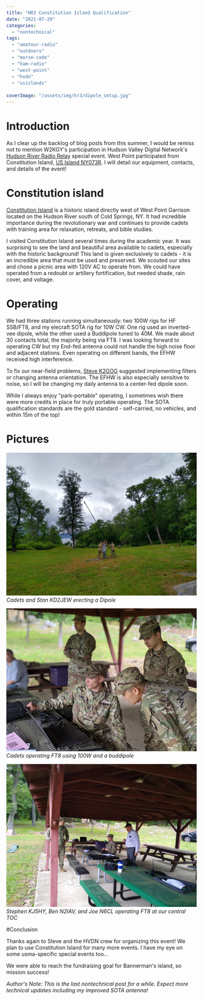 ```yaml
---
title: "HR3 Constitution Island Qualification"
date: "2021-07-29"
categories:
  - "nontechnical"
tags:
  - "amateur-radio"
  - "outdoors"
  - "morse-code"
  - "ham-radio"
  - "west-point"
  - "hvdn"
  - "usislands"

coverImage: "/assets/img/hr3/dipole_setup.jpg"
---
```

# Introduction
As I clear up the backlog of blog posts from this summer, I would be remiss not to mention W2KGY's participation in Hudson Valley Digital Network's [Hudson River Radio Relay](https://hudsonriverradiorelay.com/for-radio-amateurs.html) special event. West Point participated from Constitution Island, [US Island NY073R](https://usislands.org/new-york/). I will detail our equipment, contacts, and details of the event!

# Constitution island

[Constitution Island](https://www.constitutionisland.org/) is a historic island directly west of West Point Garrison located on the Hudson River south of Cold Springs, NY. It had incredible importance during the revolutionary war and continues to provide cadets with training area for relaxation, retreats, and bible studies.

I visited Constitution Island several times during the academic year. It was surprising to see the land and beautiful area available to cadets, especially with the historic background! This land is given exclusively to cadets - it is an incredible area that must be used and preserved. We scouted our sites and chose a picnic area with 120V AC to operate from. We could have operated from a redoubt or artillery fortification, but needed shade, rain cover, and voltage.

# Operating

We had three stations running simultaneously: two 100W rigs for HF SSB/FT8, and my elecraft SOTA rig for 10W CW. One rig used an inverted-vee dipole, while the other used a Buddipole tuned to 40M. We made about 30 contacts total, the majority being via FT8. I was looking forward to operating CW but my End-fed antenna could not handle the high noise floor and adjacent stations. Even operating on different bands, the EFHW received high interference.

To fix our near-field problems, [Steve K2GOG](https://hvdn.org/) suggested implementing filters or changing antenna orientation. The EFHW is also especially sensitive to noise, so I will be changing my daily antenna to a center-fed dipole soon.

While I always enjoy "park-portable" operating, I sometimes wish there were more credits in place for truly portable operating. The SOTA qualification standards are the gold standard - self-carried, no vehicles, and within 15m of the top!

# Pictures

![Dipole Setup](/assets/img/hr3/dipole_setup.jpg)
_Cadets and Stan KD2JEW erecting a Dipole_

![Cadet Operating](/assets/img/hr3/cadet_operating.jpg)
_Cadets operating FT8 using 100W and a buddipole_

![Operating](/assets/img/hr3/table_operating.jpg)
_Stephen KJ5HY, Ben N2IAV, and Joe N6CL operating FT8 at our central TOC_

#Conclusion

Thanks again to Steve and the HVDN crew for organizing this event! We plan to use Constitution Island for many more events. I have my eye on some usma-specific special events too...

We were able to reach the fundraising goal for Bannerman's island, so mission success!

_Author's Note: This is the last nontechnical post for a while. Expect more technical updates including my improved SOTA antenna!_

